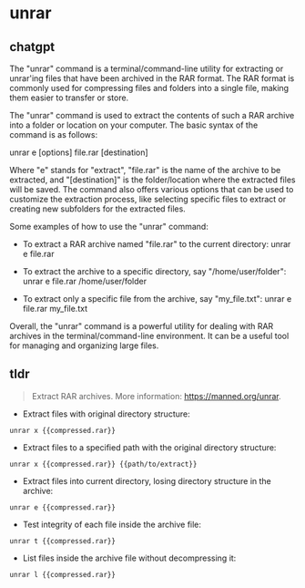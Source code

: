# unrar 
## chatgpt 
The "unrar" command is a terminal/command-line utility for extracting or unrar'ing files that have been archived in the RAR format. The RAR format is commonly used for compressing files and folders into a single file, making them easier to transfer or store. 

The "unrar" command is used to extract the contents of such a RAR archive into a folder or location on your computer. The basic syntax of the command is as follows:

unrar e [options] file.rar [destination]

Where "e" stands for "extract", "file.rar" is the name of the archive to be extracted, and "[destination]" is the folder/location where the extracted files will be saved. The command also offers various options that can be used to customize the extraction process, like selecting specific files to extract or creating new subfolders for the extracted files. 

Some examples of how to use the "unrar" command:

- To extract a RAR archive named "file.rar" to the current directory: 
unrar e file.rar 

- To extract the archive to a specific directory, say "/home/user/folder":
unrar e file.rar /home/user/folder

- To extract only a specific file from the archive, say "my_file.txt":
unrar e file.rar my_file.txt

Overall, the "unrar" command is a powerful utility for dealing with RAR archives in the terminal/command-line environment.  It can be a useful tool for managing and organizing large files. 

## tldr 
 
> Extract RAR archives.
> More information: <https://manned.org/unrar>.

- Extract files with original directory structure:

`unrar x {{compressed.rar}}`

- Extract files to a specified path with the original directory structure:

`unrar x {{compressed.rar}} {{path/to/extract}}`

- Extract files into current directory, losing directory structure in the archive:

`unrar e {{compressed.rar}}`

- Test integrity of each file inside the archive file:

`unrar t {{compressed.rar}}`

- List files inside the archive file without decompressing it:

`unrar l {{compressed.rar}}`
